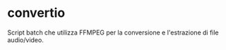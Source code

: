 # convertio
Script batch che utilizza FFMPEG per la conversione e l'estrazione di file audio/video.
